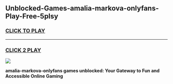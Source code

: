 
## Unblocked-Games-amalia-markova-onlyfans-Play-Free-5plsy
<h3>
<a href="https://premium76.site?title=amalia-markova-onlyfans&ref=15A">CLICK TO PLAY</a></h3>
<hr>

<h3>
<a href="https://premium76.site?title=amalia-markova-onlyfans&ref=15A">CLICK 2 PLAY</a>
  
</h3>

<a href="https://premium76.site?title=amalia-markova-onlyfans&ref=15A"><img src="https://clearcache.store/games.png"></a>


**amalia-markova-onlyfans games unblocked: Your Gateway to Fun and Accessible Online Gaming**
